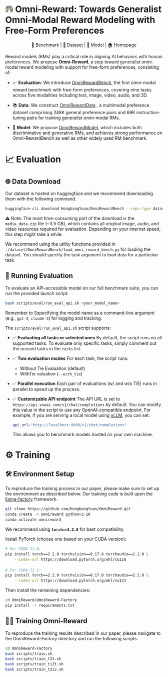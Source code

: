 # <img src="./files/logo.png" alt="RWKU: Benchmarking Real-World Knowledge Unlearning for Large Language Models" width="5%">  Omni-Reward: Towards Generalist Omni-Modal Reward Modeling with Free-Form Preferences


<p align="center">
  <a href="https://huggingface.co/datasets/HongbangYuan/OmniRewardBench"> 🤗 Benchmark</a></a> |
  <a href="https://hf.co/datasets/jinzhuoran/OmniRewardData"> 🤗 Dataset</a> | 
  <a href="https://hf.co/jinzhuoran/OmniRewardModel"> 🤗 Model</a> | 
  <a href="https://omnireward.github.io/"> 🏠 Homepage</a>
</p>

Reward models (RMs) play a critical role in aligning AI behaviors with human preferences.
We propose **Omni-Reward**, a step toward generalist omni-modal reward modeling with support for free-form
preferences, consisting of:

+ 📈 **Evaluation**: We introduce <a href="https://huggingface.co/datasets/HongbangYuan/OmniRewardBench"> OmniRewardBench</a></a>, the 
first omni-modal reward benchmark with free-form preferences, covering nine tasks 
across five modalities including text, image, video, audio, and 3D.

+ 📚 **Data**: We 
construct <a href="https://hf.co/datasets/jinzhuoran/OmniRewardData"> OmniRewardData</a> , a multimodal preference dataset comprising 248K 
general preference pairs and 69K instruction-tuning pairs for training generalist 
omni-modal RMs.

+ 🧠 **Model**: We propose <a href="https://hf.co/jinzhuoran/OmniRewardModel"> OmniRewardModel</a>, which includes 
both discriminative and generative RMs, and achieves strong performance on 
Omni-RewardBench as well as other widely used RM benchmark.


 
# 📈 Evaluation

## 🌐 Data Download
Our dataset is hosted on huggingface and we recommend downloading them with the following command.
```bash
huggingface-cli download HongbangYuan/OmniRewardBench --repo-type dataset --local-dir ./OmniRewardBench
```
⚠️ Note: The most time-consuming part of the download is the `media_data.zip` file (~3.5 GB), which contains all original image, audio, and video resources required for evaluation.
Depending on your internet speed, this step might take a while.

We recommend using the utility functions provided in `./dataset/OmniRewardBench/load_omni_reward_bench.py` for loading the dataset. You should specify the task argument to load data for a particular task. 

## 🚀 Running Evaluation  
 

To evaluate an API-accessible model on our full benchmark suite, you can run the provided launch script:

```bash
bash scripts/eval/run_eval_api.sh <your_model_name>
```
Remember to Sspecifying the model name as a command-line argument (e.g., `gpt-4`, `claude-3`) for logging and tracking.


The `scripts/eval/run_eval_api.sh` script supports:

* ✅ **Evaluating all tasks or selected ones**
  By default, the script runs on all supported tasks.
  To evaluate only specific tasks, simply comment out the unused tasks in the `tasks` list.

* ✅ **Two evaluation modes**
  For each task, the script runs:

  * Without Tie Evaluation (default)
  * WithTie valuation (`--with_tie`)

* ✅ **Parallel execution**
  Each pair of evaluations (w/ and w/o TIE) runs in parallel to speed up the process.

* ✅ **Customizable API endpoint**
  The API URL is set to `https://api.vveai.com/v1/chat/completions` by default.
  You can modify this value in the script to use any OpenAI-compatible endpoint. 
  For example, if you are serving a local model using [vLLM](https://github.com/vllm-project/vllm), you can set:
  ```bash
  api_url="http://localhost:8000/v1/chat/completions"
  ```
  This allows you to benchmark models hosted on your own machine.

 


# ⚙️ Training

## 🛠️ Environment Setup


To reproduce the training process in our paper, please make sure to set up the environment as described below.
Our training code is built upon the [llama-factory](https://github.com/hiyouga/llama-factory)  framework.

```bash
git clone https://github.com/HongbangYuan/OmniReward.git
conda create -n omnireward python=3.10
conda activate omnireward
```

We recommend using **`torch==2.2.0`** for best compatibility.

Install PyTorch (choose one based on your CUDA version):

```bash
# For CUDA 11.8:
pip install torch==2.2.0 torchvision==0.17.0 torchaudio==2.2.0 \
    --index-url https://download.pytorch.org/whl/cu118

# For CUDA 12.1:
pip install torch==2.2.0 torchvision==0.17.0 torchaudio==2.2.0 \
    --index-url https://download.pytorch.org/whl/cu121
```

Then install the remaining dependencies:

```bash
cd OmniReward/OmniReward-Factory
pip install -r requirements.txt
```

## 🏋️‍♀️  Training Omni-Reward

To reproduce the training results described in our paper, please navigate to the OmniReward-Factory directory and run the following scripts:

```bash
cd OmniReward-Factory
bash scripts/train.sh
bash scripts/train_t2t.sh
bash scripts/train_ti2t.sh
bash scripts/train_t2iv.sh
```






